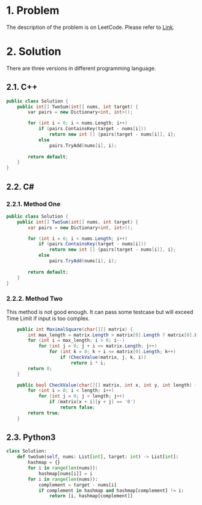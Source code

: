 # 1. Problem

The description of the problem is on LeetCode. Please refer to [Link](https://leetcode.com/problems/two-sum/?envType=list&envId=ol6q4f5j).

# 2. Solution

There are three versions in different programming language.

## 2.1. C++

```cpp
public class Solution {
    public int[] TwoSum(int[] nums, int target) {
        var pairs = new Dictionary<int, int>();

        for (int i = 0; i < nums.Length; i++)
            if (pairs.ContainsKey(target - nums[i]))
                return new int [] {pairs[target - nums[i]], i};
            else
                pairs.TryAdd(nums[i], i);
        
        return default;
    }
}
```

## 2.2. C#

### 2.2.1. Method One

```csharp
public class Solution {
    public int[] TwoSum(int[] nums, int target) {
        var pairs = new Dictionary<int, int>();

        for (int i = 0; i < nums.Length; i++)
            if (pairs.ContainsKey(target - nums[i]))
                return new int [] {pairs[target - nums[i]], i};
            else
                pairs.TryAdd(nums[i], i);
        
        return default;
    }
}
```

### 2.2.2. Method Two

This method is not good enough. It can pass some testcase but will exceed Time Limit if input is too complex.

```csharp
    public int MaximalSquare(char[][] matrix) {
        int max_length = matrix.Length > matrix[0].Length ? matrix[0].Length : matrix.Length;
        for (int i = max_length; i > 0; i--) 
            for (int j = 0; j + i <= matrix.Length; j++)
                for (int k = 0; k + i <= matrix[0].Length; k++)
                    if (CheckValue(matrix, j, k, i))
                        return i * i;
        return 0;
    }

    public bool CheckValue(char[][] matrix, int x, int y, int length) {
        for (int i = 0; i < length; i++)
            for (int j = 0; j < length; j++)
                if (matrix[x + i][y + j] == '0')
                    return false;
        return true;
    }
```

## 2.3. Python3

```python
class Solution:
    def twoSum(self, nums: List[int], target: int) -> List[int]:
        hashmap = {}
        for i in range(len(nums)):
            hashmap[nums[i]] = i
        for i in range(len(nums)):
            complement = target - nums[i]
            if complement in hashmap and hashmap[complement] != i:
                return [i, hashmap[complement]]
```

